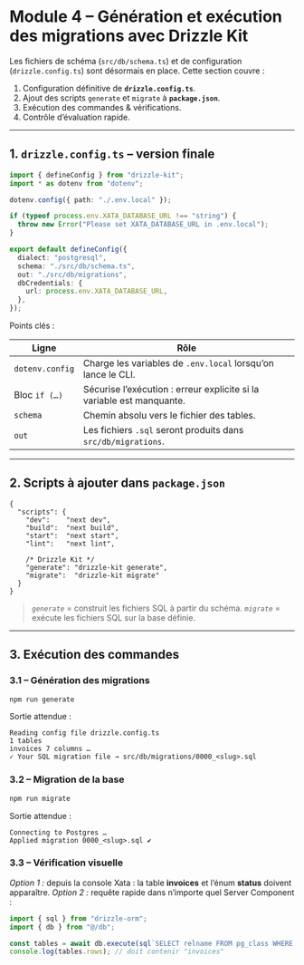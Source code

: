 # <h1 id="module-3-suite">Module 4 – Génération et exécution des migrations avec **Drizzle Kit**</h1>

Les fichiers de schéma (`src/db/schema.ts`) et de configuration (`drizzle.config.ts`) sont désormais en place. Cette section couvre :

1. Configuration définitive de **`drizzle.config.ts`**.
2. Ajout des scripts `generate` et `migrate` à **`package.json`**.
3. Exécution des commandes & vérifications.
4. Contrôle d’évaluation rapide.

---

## <h2 id="1-drizzleconfig-final">1. `drizzle.config.ts` – version finale</h2>

```ts
import { defineConfig } from "drizzle-kit";
import * as dotenv from "dotenv";

dotenv.config({ path: "./.env.local" });

if (typeof process.env.XATA_DATABASE_URL !== "string") {
  throw new Error("Please set XATA_DATABASE_URL in .env.local");
}

export default defineConfig({
  dialect: "postgresql",
  schema: "./src/db/schema.ts",
  out: "./src/db/migrations",
  dbCredentials: {
    url: process.env.XATA_DATABASE_URL,
  },
});
```

Points clés :

| Ligne           | Rôle                                                                  |
| --------------- | --------------------------------------------------------------------- |
| `dotenv.config` | Charge les variables de `.env.local` lorsqu’on lance le CLI.          |
| Bloc `if (…)`   | Sécurise l’exécution : erreur explicite si la variable est manquante. |
| `schema`        | Chemin absolu vers le fichier des tables.                             |
| `out`           | Les fichiers `.sql` seront produits dans `src/db/migrations`.         |

---

## <h2 id="2-packagejson">2. Scripts à ajouter dans `package.json`</h2>

```jsonc
{
  "scripts": {
    "dev":    "next dev",
    "build":  "next build",
    "start":  "next start",
    "lint":   "next lint",

    /* Drizzle Kit */
    "generate": "drizzle-kit generate",
    "migrate":  "drizzle-kit migrate"
  }
}
```

> *`generate`* = construit les fichiers SQL à partir du schéma.
> *`migrate`* = exécute les fichiers SQL sur la base définie.

---

## <h2 id="3-execution">3. Exécution des commandes</h2>

### 3.1 – Génération des migrations

```bash
npm run generate
```

Sortie attendue :

```
Reading config file drizzle.config.ts
1 tables
invoices 7 columns …
✓ Your SQL migration file → src/db/migrations/0000_<slug>.sql
```

### 3.2 – Migration de la base

```bash
npm run migrate
```

Sortie attendue :

```
Connecting to Postgres …
Applied migration 0000_<slug>.sql ✔
```

### 3.3 – Vérification visuelle

*Option 1 :* depuis la console Xata : la table **invoices** et l’énum **status** doivent apparaître.
*Option 2 :* requête rapide dans n’importe quel Server Component :

```ts
import { sql } from "drizzle-orm";
import { db } from "@/db";

const tables = await db.execute(sql`SELECT relname FROM pg_class WHERE relname = 'invoices'`);
console.log(tables.rows); // doit contenir "invoices"
```


